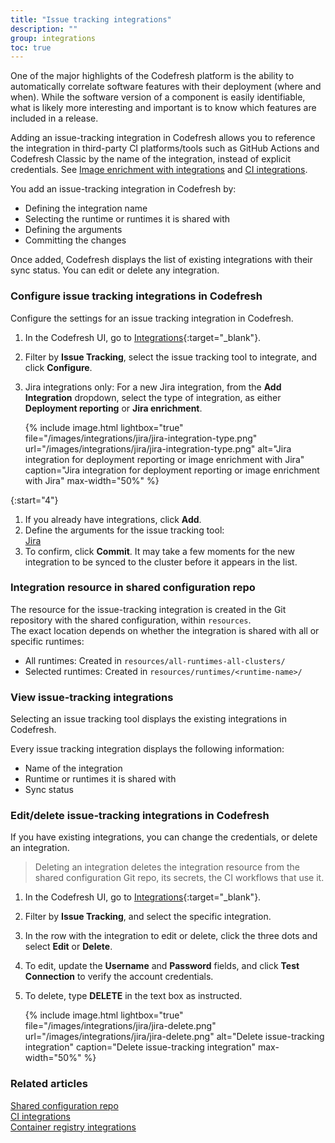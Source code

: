```yaml
---
title: "Issue tracking integrations"
description: ""
group: integrations
toc: true
---
```


One of the major highlights of the Codefresh platform is the ability to automatically correlate 
software features with their deployment (where and when). While the software version of a component is easily identifiable, what is likely more interesting and important is to know which features are included in a release.

Adding an issue-tracking integration in Codefresh allows you to reference the integration in third-party CI platforms/tools such as GitHub Actions and Codefresh Classic by the name of the integration, instead of explicit credentials. See [Image enrichment with integrations]({{site.baseurl}}/docs/integrations/image-enrichment-overview/) and [CI integrations]({{site.baseurl}}/docs/integrations/ci-integrations/).

You add an issue-tracking integration in Codefresh by:
* Defining the integration name 
* Selecting the runtime or runtimes it is shared with
* Defining the arguments
* Committing the changes

Once added, Codefresh displays the list of existing integrations with their sync status. You can edit or delete any integration. 

### Configure issue tracking integrations in Codefresh
Configure the settings for an issue tracking integration in Codefresh.

1. In the Codefresh UI, go to [Integrations](https://g.codefresh.io/2.0/account-settings/integrations){:target="\_blank"}.
1. Filter by **Issue Tracking**, select the issue tracking tool to integrate, and click **Configure**.
1. Jira integrations only: For a new Jira integration, from the **Add Integration** dropdown, select the type of integration, as either **Deployment reporting** or **Jira enrichment**.

    {% include 
   image.html 
   lightbox="true" 
   file="/images/integrations/jira/jira-integration-type.png" 
   url="/images/integrations/jira/jira-integration-type.png" 
   alt="Jira integration for deployment reporting or image enrichment with Jira" 
   caption="Jira integration for deployment reporting or image enrichment with Jira"
   max-width="50%" 
   %}


{:start="4"}
1. If you already have integrations, click **Add**.
1. Define the arguments for the issue tracking tool:  
  [Jira]({{site.baseurl}}/docs/integrations/issue-tracking/jira/)   
1. To confirm, click **Commit**.
  It may take a few moments for the new integration to be synced to the cluster before it appears in the list.

### Integration resource in shared configuration repo
The resource for the issue-tracking integration is created in the Git repository with the shared configuration, within `resources`.  
The exact location depends on whether the integration is shared with all or specific runtimes:  
* All runtimes: Created in `resources/all-runtimes-all-clusters/`
* Selected runtimes: Created in `resources/runtimes/<runtime-name>/`

### View issue-tracking integrations
Selecting an issue tracking tool displays the existing integrations in Codefresh.  


Every issue tracking integration displays the following information:
* Name of the integration
* Runtime or runtimes it is shared with
* Sync status

### Edit/delete issue-tracking integrations in Codefresh
If you have existing integrations, you can change the credentials, or delete an integration.
>Deleting an integration deletes the integration resource from the shared configuration Git repo, its secrets, the CI workflows that 
use it. 

1. In the Codefresh UI, go to [Integrations](https://g.codefresh.io/2.0/account-settings/integrations){:target="\_blank"}.
1. Filter by **Issue Tracking**, and select the specific integration.
1. In the row with the integration to edit or delete, click the three dots and select **Edit** or **Delete**.
1. To edit, update the **Username** and **Password** fields, and click **Test Connection** to verify the account credentials.
1. To delete, type **DELETE** in the text box as instructed.

    {% include 
   image.html 
   lightbox="true" 
   file="/images/integrations/jira/jira-delete.png" 
   url="/images/integrations/jira/jira-delete.png" 
   alt="Delete issue-tracking integration" 
   caption="Delete issue-tracking integration"
   max-width="50%" 
   %}

### Related articles
[Shared configuration repo]({{site.baseurl}}/docs/reference/shared-configuration/)  
[CI integrations]({{site.baseurl}}/docs/integrations/ci-integrations/)  
[Container registry integrations]({{site.baseurl}}/docs/integrations/container-registries/)  

